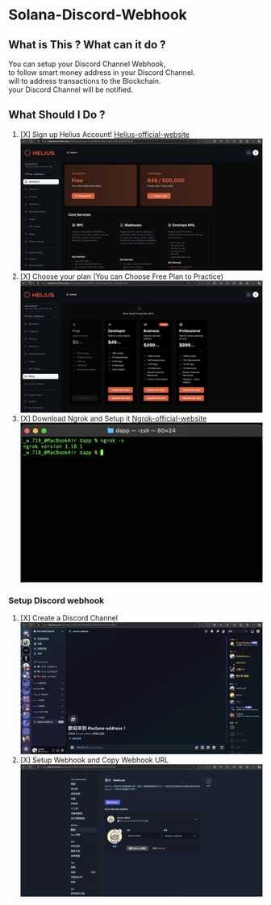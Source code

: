 # Solana-Discord-Webhook

## What is This ? What can it do ?

You can setup your Discord Channel Webhook, \
to follow smart money address in your Discord Channel. \
will to address transactions to the Blockchain. \
your Discord Channel will be notified. 

## What Should I Do ?
1. [X] Sign up Helius Account! [Helius-official-website](https://dashboard.helius.dev/)
![Sign_up.png](img/Sign_up.png)
2. [X] Choose your plan (You can Choose Free Plan to Practice)
![Choose_plan.png](img/Choose_plan.png)
3. [X] Download Ngrok and Setup it [Ngrok-official-website](https://ngrok.com/)
![Ngrok_setup.png](img/Ngrok_setup.png)


### Setup Discord webhook
1. [X] Create a Discord Channel
![Create_discord_channel.png](img/Create_discord_channel.png)
2. [X] Setup Webhook and Copy Webhook URL
![Setup_discord_webhook.png](img/Setup_discord_webhook.png)

